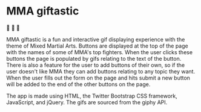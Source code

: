 # MMA giftastic
🥊 🥋 🤼

MMA giftastic is a fun and interactive gif displaying experience with the theme of Mixed Martial Arts. Buttons are displayed at the top of the page with the names of some of MMA's top fighters. When the user clicks these buttons the page is populated by gifs relating to the text of the button. There is also a feature for the user to add buttons of their own, so if the user doesn't like MMA they can add buttons relating to any topic they want. When the user fills out the form on the page and hits submit a new button will be added to the end of the other buttons on the page.

The app is made using HTML, the Twitter Bootstrap CSS framework, JavaScript, and jQuery. The gifs are sourced from the giphy API.